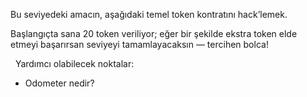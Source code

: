 Bu seviyedeki amacın, aşağıdaki temel token kontratını hack’lemek.

Başlangıçta sana 20 token veriliyor; eğer bir şekilde ekstra token elde etmeyi başarırsan seviyeyi tamamlayacaksın — tercihen bolca!

&nbsp;
Yardımcı olabilecek noktalar:
* Odometer nedir?